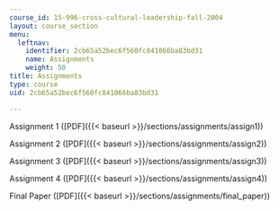 ```yaml
---
course_id: 15-996-cross-cultural-leadership-fall-2004
layout: course_section
menu:
  leftnav:
    identifier: 2cb65a52bec6f560fc841066ba83bd31
    name: Assignments
    weight: 50
title: Assignments
type: course
uid: 2cb65a52bec6f560fc841066ba83bd31

---
```


Assignment 1 ([PDF]({{< baseurl >}}/sections/assignments/assign1))

Assignment 2 ([PDF]({{< baseurl >}}/sections/assignments/assign2))

Assignment 3 ([PDF]({{< baseurl >}}/sections/assignments/assign3))

Assignment 4 ([PDF]({{< baseurl >}}/sections/assignments/assign4))

Final Paper ([PDF]({{< baseurl >}}/sections/assignments/final_paper))